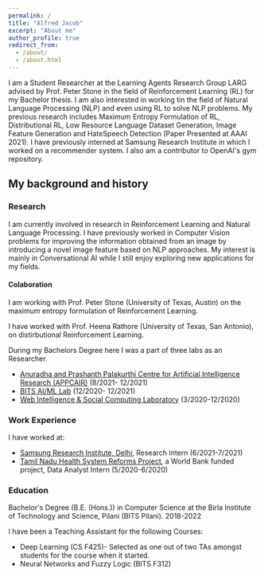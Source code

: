 ```yaml
---
permalink: /
title: "Alfred Jacob"
excerpt: "About me"
author_profile: true
redirect_from: 
  - /about/
  - /about.html
---
```

I am a Student Researcher at the Learning Agents Research Group LARG advised by Prof. Peter Stone in the field of Reinforcement Learning (RL) for my Bachelor thesis. I am also interested in working tin the field of Natural Language Processing (NLP) and even using RL to solve NLP problems.
My previous research includes Maximum Entropy Formulation of RL, Distributional RL, Low Resource Language Dataset Generation, Image Feature Generation and HateSpeech Detection (Paper Presented at AAAI 2021). I have previously interned at Samsung Research Institute in which I worked on a recommender system. I also am a contributor to OpenAI's gym repository.

<!--Click <a href="https://github.com/alfred100p/alfred100p.github.io/raw/master/files/Alfred_William_Jacob__Resume.pdf">here</a> to download my Resume.-->

## My background and history

### Research
I am currently involved in research in Reinforcement Learning and Natural Language Processing. I have previously worked in Computer Vision problems for improving the information obtained from an image by introducing a novel image feature based on NLP approaches. My interest is mainly in Conversational AI while I still enjoy exploring new applications for my fields.

#### Colaboration
I am working with Prof. Peter Stone (University of Texas, Austin) on the maximum entropy formulation of Reinforcement Learning.

I have worked with Prof. Heena Rathore (University of Texas, San Antonio), on distirbutional Reinforcement Learning.

During my Bachelors Degree here I was a part of three labs as an Researcher. 

* <a href="https://alfred100p.github.io/portfolio/appcair">Anuradha and Prashanth Palakurthi Centre for Artificial Intelligence Research (APPCAIR)</a> (8/2021- 12/2021)
* <a href="https://alfred100p.github.io/portfolio/aiml">BITS AI/ML Lab</a> (12/2020- 12/2021)
* <a href="https://alfred100p.github.io/portfolio/wisoc">Web Intelligence & Social Computing Laboratory</a> (3/2020-12/2020)

### Work Experience
I have worked at:

* <a href="https://alfred100p.github.io/portfolio/sri">Samsung Research Institute, Delhi</a>, Research Intern (6/2021-7/2021)
* <a href="https://alfred100p.github.io/portfolio/wb">Tamil Nadu Health System Reforms Project</a>, a World Bank funded project, Data Analyst Intern (5/2020-6/2020)

### Education
Bachelor's Degree (B.E. (Hons.)) in Computer Science at the Birla Institute of Technology and Science, Pilani (BITS Pilani). 2018-2022

I have been a Teaching Assistant for the following Courses:

* Deep Learning (CS F425)- Selected as one out of two TAs amongst students for the course when it started.
* Neural Networks and Fuzzy Logic (BITS F312)


<!---
## My work and research

"Computers are my jetpack to propel me to my goals, Deep Learning is the additional nuclear booster pack."
*-Alfred*
I have published work related to detecting Hate Speech in tweets in Hindi and English.


I use qualitative, quantitative, and computational methods to holistically investigate socio-technical systems of technology and knowledge production. I have a particular focus on decentralized communities and institutions, such as open source software, scientific research, peer production platforms (like Wikipedia), and social media sites. Most of my previous work has focused on [Wikipedia](http://enwp.org/Wikipedia), where I've studied the people and algorithms that produce and maintain an open encyclopedia. I’ve also studied scientific research networks and projects, including the [Long-Term Ecological Research Network](https://lternet.edu/), the [Open Science Grid](https://www.opensciencegrid.org/), and the [Moore-Sloan Data Science Environments](http://msdse.org/). I study topics including newcomer socialization, cooperation and conflict, community governance, specialization and professionalization, information verification and quality control, hackathons and community workshops, the roles of support staff and technicians, bias and discrimination, and diversity and inclusion. I also often focus on how these issues all intersect with and are embedded in the design of software and automated systems.


## My intellectual communities

I’m a disciplinary nomad, integrating disciplines like computer science, information science, social psychology, and organization/management science with fields like philosophy, sociology, anthropology, and history of science and technology. In terms of academic specialties, I spend a lot of my time in the fields of Science and Technology Studies, Computer-Supported Cooperative Work, and new media / internet studies. Methodologically, while I am trained as a qualitative ethnographer, I also rely on other qualitative, quantitative, and computational methods. I often use more statistical forms of analysis to contextualize and further support more qualitative approaches, frequently collaborating with people from other disciplines. I frequently speak at conferences and events, and I also consult with various groups, organizations, and companies about a wide range of topics.

-->
